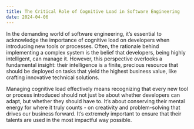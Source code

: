 ```yaml
---
title: The Critical Role of Cognitive Load in Software Engineering
date: 2024-04-06
---
```


In the demanding world of software engineering, it’s essential to acknowledge the importance of cognitive load on developers when introducing new tools or processes. Often, the rationale behind implementing a complex system is the belief that developers, being highly intelligent, can manage it. However, this perspective overlooks a fundamental insight: their intelligence is a finite, precious resource that should be deployed on tasks that yield the highest business value, like crafting innovative technical solutions.  
  
Managing cognitive load effectively means recognizing that every new tool or process introduced should not just be about whether developers can adapt, but whether they should have to. It’s about conserving their mental energy for where it truly counts - on creativity and problem-solving that drives our business forward. It’s extremely important to ensure that their talents are used in the most impactful way possible.
